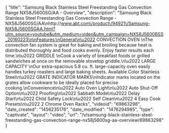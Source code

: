 {
    "title": "Samsung Black Stainless Steel Freestanding Gas Convection Range NX58J5600SG\/AA - Overview",
    "description": "Samsung Black Stainless Steel Freestanding Gas Convection Range - NX58J5600SG\/AA\nhttp:\/\/www.abt.com\/product\/94921\/Samsung-NX58J5600SGAA.html?utm_source=youtube&utm_medium=video&utm_campaign=NX58J5600BSS_20160223\n\nFeatures:\nGeneral\n\u2022 CONVECTION OVEN \nThe convection fan system is great for baking and broiling because heat is distributed thoroughly and food cooks evenly. Enjoy faster results each time.\n\u2022 GRIDDLE \nCook a variety of breakfast foods or grilled sandwiches at once on the removable stovetop griddle.\n\u2022 LARGE CAPACITY \nOur extra-spacious 5.8 cu. ft. large-capacity oven easily handles turkey roasters and large baking sheets. Available Color Stainless Steel\n\u2022 GRATE INDICATOR MARKS\nIndicator marks located on the grates allow cookware to be ideally placed for precise cooking.\nConvenience\n\u2022 Auto Oven Light\n\u2022 Auto Shut-Off Option\n\u2022 Proofing\n\u2022 Sabbath Mode\n\u2022 Delay Start\n\u2022 Child Safety Lock\n\u2022 Self Clean\n\u2022 4 Easy Cook Presets\n\u2022 2 Chrome Oven Racks",
    "videoid": "69863298",
    "date_created": "1456235176",
    "date_modified": "1476294985",
    "type": "captivate",
    "layout": "video",
    "url": "\/v\/samsung-black-stainless-steel-freestanding-gas-convection-range-nx58j5600sg-aa-overview\/69863298"
}